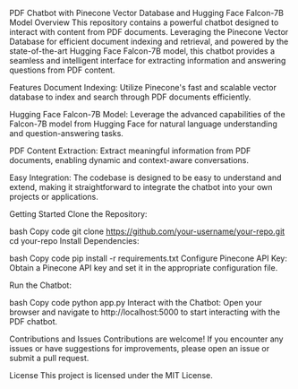 PDF Chatbot with Pinecone Vector Database and Hugging Face Falcon-7B Model
Overview
This repository contains a powerful chatbot designed to interact with content from PDF documents. Leveraging the Pinecone Vector Database for efficient document indexing and retrieval, and powered by the state-of-the-art Hugging Face Falcon-7B model, this chatbot provides a seamless and intelligent interface for extracting information and answering questions from PDF content.

Features
Document Indexing: Utilize Pinecone's fast and scalable vector database to index and search through PDF documents efficiently.

Hugging Face Falcon-7B Model: Leverage the advanced capabilities of the Falcon-7B model from Hugging Face for natural language understanding and question-answering tasks.

PDF Content Extraction: Extract meaningful information from PDF documents, enabling dynamic and context-aware conversations.

Easy Integration: The codebase is designed to be easy to understand and extend, making it straightforward to integrate the chatbot into your own projects or applications.

Getting Started
Clone the Repository:

bash
Copy code
git clone https://github.com/your-username/your-repo.git
cd your-repo
Install Dependencies:

bash
Copy code
pip install -r requirements.txt
Configure Pinecone API Key:
Obtain a Pinecone API key and set it in the appropriate configuration file.

Run the Chatbot:

bash
Copy code
python app.py
Interact with the Chatbot:
Open your browser and navigate to http://localhost:5000 to start interacting with the PDF chatbot.

Contributions and Issues
Contributions are welcome! If you encounter any issues or have suggestions for improvements, please open an issue or submit a pull request.

License
This project is licensed under the MIT License.
